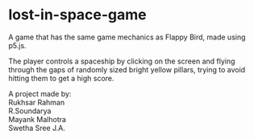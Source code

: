 # lost-in-space-game
A game that has the same game mechanics as Flappy Bird, made using p5.js.

The player controls a spaceship by clicking on the screen and flying through the gaps of randomly sized bright yellow pillars, trying to avoid hitting them to get a high score.

A project made by:<br>
  Rukhsar Rahman<br>
  R.Soundarya<br>
  Mayank Malhotra<br>
  Swetha Sree J.A.
